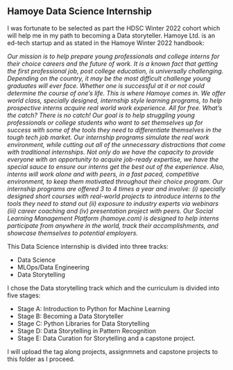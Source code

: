 ## Hamoye Data Science Internship

I was fortunate to be selected as part the HDSC Winter 2022 cohort which will help me in my path to becoming a Data storyteller. Hamoye Ltd. is an ed-tech startup and as stated in the Hamoye Winter 2022 handbook:

*Our mission is to help prepare young professionals and college interns for their choice
careers and the future of work. It is a known fact that getting the first professional job,
post college education, is universally challenging. Depending on the country, it may be
the most difficult challenge young graduates will ever face. Whether one is successful at
it or not could determine the course of one’s life. This is where Hamoye comes in. We
offer world class, specially designed, internship style learning programs, to help
prospective interns acquire real world work experience. All for free. What’s the catch?
There is no catch! Our goal is to help struggling young professionals or college
students who want to set themselves up for success with some of the tools they need to
differentiate themselves in the tough tech job market.
Our internship programs simulate the real work environment, while cutting out all of the
unnecessary distractions that come with traditional internships. Not only do we have the
capacity to provide everyone with an opportunity to acquire job-ready expertise, we
have the special sauce to ensure our interns get the best out of the experience. Also,
interns will work alone and with peers, in a fast paced, competitive environment, to keep
them motivated throughout their choice program.
Our internship programs are offered 3 to 4 times a year and involve:
(i) specially designed short courses with real-world projects to introduce interns to the
tools they need to stand out
(ii) exposure to industry experts via webinars
(iii) career coaching and
(iv) presentation project with peers.
Our Social Learning Management Platform (hamoye.com) is designed to help interns
participate from anywhere in the world, track their accomplishments, and showcase
themselves to potential employers.*

This Data Science internship is divided into three tracks:

* Data Science
* MLOps/Data Engineering
* Data Storytelling


I chose the Data storytelling track which and the curriculum is divided into five stages: 


* Stage A: Introduction to Python for Machine Learning 
* Stage B: Becoming a Data Storyteller
* Stage C: Python Libraries for Data Storytelling
* Stage D: Data Storytelling in Pattern Recognition
* Stage E: Data Curation for Storytelling and a capstone project.

I will upload the tag along projects, assignmnets and capstone projects to this folder as I proceed.

